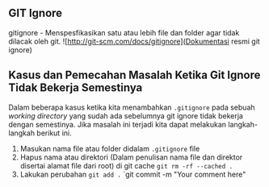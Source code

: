 ## GIT Ignore
gitignore - Menspesfikasikan satu atau lebih file dan folder agar tidak dilacak oleh git.
![http://git-scm.com/docs/gitignore](Dokumentasi resmi git ignore)


## Kasus dan Pemecahan Masalah Ketika Git Ignore Tidak Bekerja Semestinya
Dalam beberapa kasus ketika kita menambahkan `.gitignore` pada sebuah *working directory* yang sudah ada sebelumnya git ignore tidak  bekerja dengan semestinya. Jika masalah ini terjadi kita dapat melakukan langkah-langkah berikut ini.

1. Masukan nama file atau folder didalam `.gitignore` file
2. Hapus nama atau direktori (Dalam penulisan nama file dan direktor disertai alamat file dari root) di git cache
`git rm -rf --cached .`
3. Lakukan perubahan
`git add .`
`git commit -m "Your comment here"


